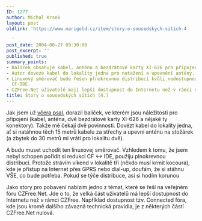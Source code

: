 ```yaml
---
ID: 1277
author: Michal Krsek
layout: post
oldlink: 'https://www.marigold.cz/item/story-o-sousedskych-sitich-4

  '
post_date: 2004-08-27 09:30:00
post_excerpt: ''
published: true
summary_points:
- Balíček obsahuje kabel, anténu a bezdrátové karty XI-626 pro připojení.
- Autor doveze kabel do lokality jedna pro natažení a upevnění antény.
- Linuxový směrovač bude řešen plnokrevnou distribucí kvůli nedostupnosti redukce
  CF-IDE.
- CZFree.Net uživatelé mají lepší dostupnost do Internetu než v rámci sítě.
title: Story o sousedských sítích (4.)
---
```


<p>
Jak jsem už <a href="/item/story-o-sousedskych-sitich-3">včera psal</a>, dorazil balíček, ve kterém jsou náležitosti pro připojení (kabel, anténa, dvě bezdrátové karty XI-626 a nějaké ty konektory). Takže mě čekají dvě povinnosti. Dovézt kabel do lokality jedna, ať si natáhnou těch 15 metrů kabelu za střechy a upevní anténu na stožárek (a zbytek do 30 metrů mi vrátí pro lokalitu dvě). </p>
<p>
A budu muset uchodit ten linuxovej směrovač. Vzhledem k tomu, že jsem nebyl schopen pořídit si redukci CF &lt;-&gt; IDE, použiju plnokrevnou distribuci. Protože strávím víkend v lokalitě tři (někdo musí krmit kocoura), kde je přístup na Internet přes GPRS nebo dial-up, doufám, že si stáhnu VŠE, co bude potřeba. Pokud se týče distribuce, asi si hodím korunou <img src="http://www.marigold.cz/nucleus/plugins/wysiwyg/editor/images/smiley/msn/whatchutalkingabout_smile.gif"  alt=""/></p>
<p>
Jako story pro pobavení nabízím jedno z témat, které se řeší na veřejném fóru CZFree.Net. Jde o to, že velká část uživatelů má lepší dostupnost do Internetu než v rámci CZFree. Například dostupnost tzv. Connected fóra, kde jsou kromě dalšího závazná technická pravidla, je z některých částí CZFree.Net nulová.</p>